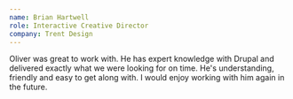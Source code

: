 ```yaml
---
name: Brian Hartwell
role: Interactive Creative Director
company: Trent Design
---
```

Oliver was great to work with. He has expert knowledge with Drupal and delivered exactly what we were looking for on time. He's understanding, friendly and easy to get along with. I would enjoy working with him again in the future.